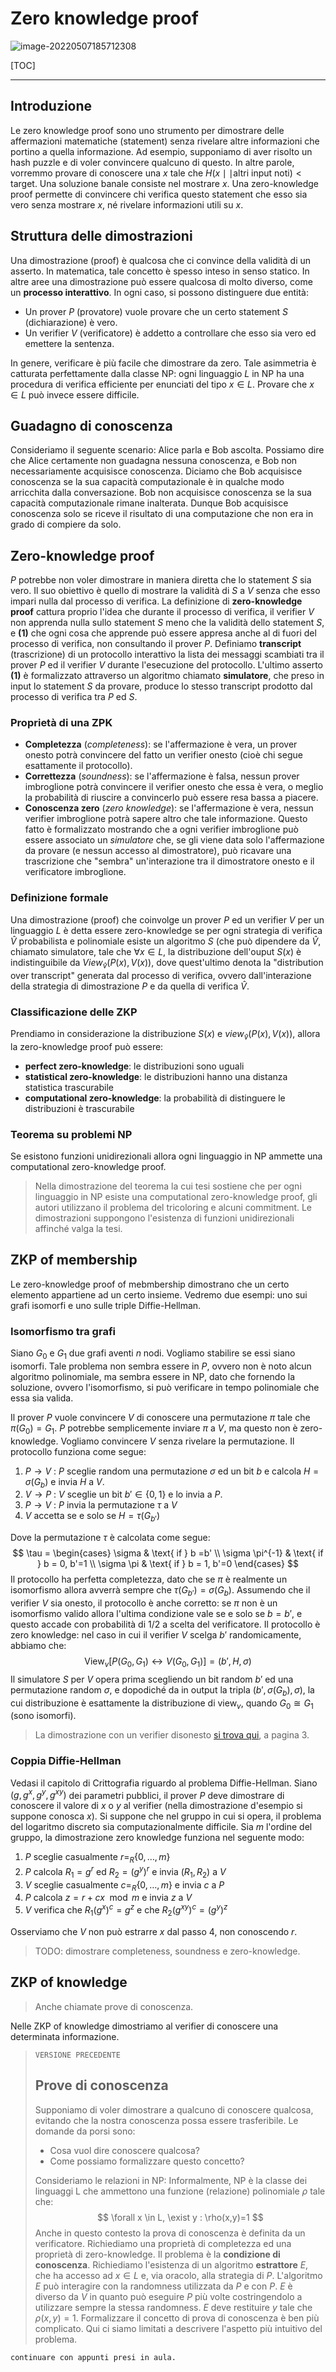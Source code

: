 # Zero knowledge proof 

![image-20220507185712308](Ch_6.5_zero_knowledge_proofs.assets/image-20220507185712308.png)

[TOC]

*****



## Introduzione

Le zero knowledge proof sono uno strumento per dimostrare delle affermazioni matematiche (statement) senza rivelare altre informazioni che portino a quella informazione. Ad esempio, supponiamo di aver risolto un hash puzzle e di voler convincere qualcuno di questo. In altre parole, vorremmo provare di conoscere una $x$ tale che $H(x \mid \mid \text{altri input noti}) < \text{target}$. Una soluzione banale consiste nel mostrare $x$. Una zero-knowledge proof permette di convincere chi verifica questo statement che esso sia vero senza mostrare $x$, né rivelare informazioni utili su $x$. 



## Struttura delle dimostrazioni

Una dimostrazione (proof) è qualcosa che ci convince della validità di un asserto. In matematica, tale concetto è spesso inteso in senso statico. In altre aree una dimostrazione può essere qualcosa di molto diverso, come un **processo interattivo**. In ogni caso, si possono distinguere due entità:  

* Un prover $P$ (provatore) vuole provare che un certo statement $S$ (dichiarazione) è vero. 
* Un verifier $V$ (verificatore) è addetto a controllare che esso sia vero ed emettere la sentenza.

In genere, verificare è più facile che dimostrare da zero. Tale asimmetria è catturata perfettamente dalla classe NP: ogni linguaggio $L$ in NP ha una procedura di verifica efficiente per enunciati del tipo $x \in L$. Provare che $x \in L$ può invece essere difficile. 



## Guadagno di conoscenza

Consideriamo il seguente scenario: Alice parla e Bob ascolta. Possiamo dire che Alice certamente non guadagna nessuna conoscenza, e Bob non necessariamente acquisisce conoscenza. Diciamo che Bob acquisisce conoscenza se la sua capacità computazionale è in qualche modo arricchita dalla conversazione. Bob non acquisisce conoscenza se la sua capacità computazionale rimane inalterata. Dunque Bob acquisisce conoscenza solo se riceve il risultato di una computazione che non era in grado di compiere da solo. 



## Zero-knowledge proof

$P$ potrebbe non voler dimostrare in maniera diretta che lo statement $S$ sia vero. Il suo obiettivo è quello di mostrare la validità di $S$ a $V$ senza che esso impari nulla dal processo di verifica. La definizione di **zero-knowledge proof** cattura proprio l'idea che durante il processo di verifica, il verifier $V$ non apprenda nulla sullo statement $S$ meno che la validità dello statement $S$, e **(1)** che ogni cosa che apprende può essere appresa anche al di fuori del processo di verifica, non consultando il prover $P$. Definiamo **transcript** (trascrizione) di un protocollo interattivo la lista dei messaggi scambiati tra il prover $P$ ed il verifier $V$ durante l'esecuzione del protocollo. L'ultimo asserto **(1)** è formalizzato attraverso un algoritmo chiamato **simulatore**, che preso in input lo statement $S$ da provare, produce lo stesso transcript prodotto dal processo di verifica tra $P$ ed $S$. 



### Proprietà di una ZPK

* **Completezza** (*completeness*): se l'affermazione è vera, un prover onesto potrà convincere del  fatto un verifier onesto (cioè chi segue esattamente il protocollo).
* **Correttezza** (*soundness*): se l'affermazione è falsa, nessun prover imbroglione potrà  convincere il verifier onesto che essa è vera, o meglio la  probabilità di riuscire a convincerlo può essere resa bassa a piacere.
* **Conoscenza zero** (*zero knowledge*): se l'affermazione è vera, nessun verifier imbroglione potrà sapere  altro che tale informazione. Questo fatto è formalizzato mostrando che a ogni verifier imbroglione può essere associato un *simulatore* che, se gli viene data solo l'affermazione da provare (e nessun accesso al dimostratore), può ricavare una trascrizione che "sembra" un'interazione tra il dimostratore onesto e il verificatore imbroglione.



### Definizione formale 

Una dimostrazione (proof) che coinvolge un prover $P$ ed un verifier $V$ per un linguaggio $L$ è detta essere zero-knowledge se per ogni strategia di verifica $\hat{V}$ probabilista e polinomiale esiste un algoritmo $S$ (che può dipendere da $\hat{V}$, chiamato simulatore, tale che $\forall x \in L$, la distribuzione dell'ouput $S(x)$ è indistinguibile da $View_{\hat{v}}(P(x), V(x))$, dove quest'ultimo denota la "distribution over transcript" generata dal processo di verifica, ovvero dall'interazione della strategia di dimostrazione $P$ e da quella di verifica $\hat{V}$.



### Classificazione delle ZKP

Prendiamo in considerazione la distribuzione $S(x)$ e $view_{\hat{v}}(P(x), V(x))$, allora la zero-knowledge proof può essere: 

* **perfect zero-knowledge**: le distribuzioni sono uguali
* **statistical zero-knowledge**: le distribuzioni hanno una distanza statistica trascurabile
* **computational zero-knowledge**: la probabilità di distinguere le distribuzioni è trascurabile



### Teorema su problemi NP

Se esistono funzioni unidirezionali allora ogni linguaggio in NP ammette una computational zero-knowledge proof. 

> Nella dimostrazione del teorema la cui tesi sostiene che per ogni linguaggio in NP esiste una computational zero-knowledge proof, gli autori utilizzano il problema del tricoloring e alcuni commitment. Le dimostrazioni suppongono l'esistenza di funzioni unidirezionali affinché valga la tesi.  



## ZKP of membership

Le zero-knowledge proof of mebmbership dimostrano che un certo elemento appartiene ad un certo insieme. Vedremo due esempi: uno sui grafi isomorfi e uno sulle triple Diffie-Hellman. 



### Isomorfismo tra grafi

Siano $G_0$ e $G_1$ due grafi aventi $n$ nodi. Vogliamo stabilire se essi siano isomorfi. Tale problema non sembra essere in $P$, ovvero non è noto alcun algoritmo polinomiale, ma sembra essere in NP, dato che fornendo la soluzione, ovvero l'isomorfismo, si può verificare in tempo polinomiale che essa sia valida.

Il prover $P$ vuole convincere $V$ di conoscere una permutazione $\pi$ tale che $\pi(G_0) = G_1$. $P$ potrebbe semplicemente inviare $\pi$ a $V$, ma questo non è zero-knowledge. Vogliamo convincere $V$ senza rivelare la permutazione. Il protocollo funziona come segue: 

1. $P \to V$ : $P$ sceglie random una permutazione $\sigma$ ed un bit $b$ e calcola $H = \sigma(G_b)$ e invia $H$ a $V$. 
2. $V \to P$ : $V$ sceglie un bit $b' \in \{0,1\}$ e lo invia a $P$.
3. $P \to V$ : $P$ invia la permutazione $\tau$ a $V$
4. $V$ accetta se e solo se $H=\tau(G_{b'})$

Dove la permutazione $\tau$ è calcolata come segue: 
$$
\tau = \begin{cases}
\sigma & \text{ if } b =b' \\
\sigma \pi^{-1} & \text{ if } b = 0, b'=1 \\
\sigma \pi & \text{ if } b = 1, b'=0
\end{cases}
$$
Il protocollo ha perfetta completezza, dato che se $\pi$ è realmente un isomorfismo allora avverrà sempre che $\tau(G_{b'}) = \sigma (G_b)$. Assumendo che il verifier $V$ sia onesto, il protocollo è anche corretto: se $\pi$ non è un isomorfismo valido allora l'ultima condizione vale se e solo se $b=b'$, e questo accade con probabilità di $1/2$ a scelta del verificatore. Il protocollo è zero knowledge: nel caso in cui il verifier $V$ scelga $b'$ randomicamente, abbiamo che: 
$$
\text{View}_v [P(G_0, G_1) \leftrightarrow V(G_0, G_1)] = (b', H, \sigma)
$$
Il simulatore $S$ per $V$ opera prima scegliendo un bit random $b'$ ed una permutazione random $\sigma$, e dopodiché da in output la tripla $(b', \sigma(G_b), \sigma)$, la cui distribuzione è esattamente la distribuzione di $\text{view}_v$, quando $G_0 \cong G_1$ (sono isomorfi). 

> La dimostrazione con un verifier disonesto [si trova qui](http://www.cs.cornell.edu/courses/cs6810/2009sp/scribe/lecture18.pdf), a pagina 3. 



### Coppia Diffie-Hellman

Vedasi il capitolo di Crittografia riguardo al problema Diffie-Hellman. Siano $(g, g^x, g^y, g^{xy})$ dei parametri pubblici, il prover $P$ deve dimostrare di conoscere il valore di $x$ o $y$ al verifier (nella dimostrazione d'esempio si suppone conosca $x$). Si suppone che nel gruppo in cui si opera, il problema del logaritmo discreto sia computazionalmente difficile. Sia $m$ l'ordine del gruppo, la dimostrazione zero knowledge funziona nel seguente modo: 

1. $P$ sceglie casualmente $r =_R \{0, \dots, m\}$ 
2. $P$ calcola $R_1 = g^r$ ed $R_2 = (g^y)^r$ e invia $(R_1, R_2)$ a $V$
3. $V$ sceglie casualmente $c =_R \{0, \dots, m\}$ e invia $c$ a $P$
4. $P$ calcola $z= r + cx \mod m$ e invia $z$ a $V$
5. $V$ verifica che $R_1 (g^x)^c = g^z$ e che $R_2(g^{xy})^c = (g^y)^z$ 

Osserviamo che $V$ non può estrarre $x$ dal passo $4$, non conoscendo $r$. 

> TODO: dimostrare completeness, soundness e zero-knowledge. 

### 

## ZKP of knowledge

> Anche chiamate prove di conoscenza. 

Nelle ZKP of knowledge dimostriamo al verifier di conoscere una determinata informazione. 



> `VERSIONE PRECEDENTE`
>
> ## Prove di conoscenza
>
> Supponiamo di voler dimostrare a qualcuno di conoscere qualcosa, evitando che la nostra conoscenza possa essere trasferibile. Le domande da porsi sono: 
>
> * Cosa vuol dire conoscere qualcosa?
> * Come possiamo formalizzare questo concetto?
>
> Consideriamo le relazioni in NP: Informalmente, NP è la classe dei linguaggi L che ammettono una funzione (relazione) polinomiale $\rho$ tale che: 
> $$
> \forall x \in L, \exist y : \rho(x,y)=1
> $$
> Anche in questo contesto la prova di conoscenza è definita da un verificatore. Richiediamo una proprietà di completezza ed una proprietà di zero-knowledge. Il problema è la **condizione di conoscenza**. Richiediamo l'esistenza di un algoritmo **estrattore** $E$, che ha accesso ad $x \in L$ e, via oracolo, alla strategia di $P$. L'algoritmo $E$ può interagire con la randomness utilizzata da $P$ e con $P$. $E$ è diverso da $V$ in quanto può eseguire $P$ più volte costringendolo a utilizzare sempre la stessa randomness. $E$ deve restituire $y$ tale che $\rho (x,y) = 1$. Formalizzare il concetto di prova di conoscenza è ben più complicato. Qui ci siamo limitati a descrivere l'aspetto più intuitivo del problema. 

`continuare con appunti presi in aula.`

